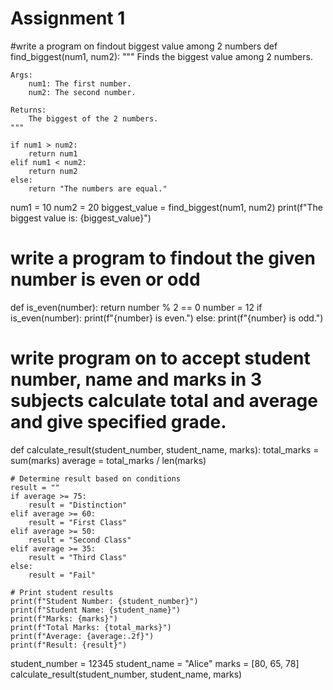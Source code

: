 # Assignment 1
#write a program on findout biggest value among 2 numbers
def find_biggest(num1, num2):
    """
    Finds the biggest value among 2 numbers.

    Args:
        num1: The first number.
        num2: The second number.

    Returns:
        The biggest of the 2 numbers.
    """

    if num1 > num2:
        return num1
    elif num1 < num2:
        return num2
    else:
        return "The numbers are equal."

num1 = 10
num2 = 20
biggest_value = find_biggest(num1, num2)
print(f"The biggest value is: {biggest_value}")


# write a program to findout the given number is even or odd
def is_even(number):
  return number % 2 == 0
number = 12
if is_even(number):
  print(f"{number} is even.")
else:
  print(f"{number} is odd.")


# write program on to accept student number, name and marks in 3 subjects calculate total and average and give specified grade.
def calculate_result(student_number, student_name, marks):
    total_marks = sum(marks)
    average = total_marks / len(marks)

    # Determine result based on conditions
    result = ""
    if average >= 75:
        result = "Distinction"
    elif average >= 60:
        result = "First Class"
    elif average >= 50:
        result = "Second Class"
    elif average >= 35:
        result = "Third Class"
    else:
        result = "Fail"

    # Print student results
    print(f"Student Number: {student_number}")
    print(f"Student Name: {student_name}")
    print(f"Marks: {marks}")
    print(f"Total Marks: {total_marks}")
    print(f"Average: {average:.2f}")
    print(f"Result: {result}")

student_number = 12345
student_name = "Alice"
marks = [80, 65, 78]
calculate_result(student_number, student_name, marks)


  



